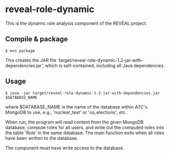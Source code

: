# reveal-role-dynamic

This is the dynamic role analysis component of the REVEAL project.

## Compile & package

    $ mvn package

This creates the JAR file
'target/reveal-role-dynamic-1.2-jar-with-dependencies.jar', which is
self-contained, including all Java dependencies.

## Usage

    $ java -jar target/reveal-role-dynamic-1.2-jar-with-dependencies.jar $DATABASE_NAME

where $DATABASE_NAME is the name of the database within ATC's MongoDB to use, e.g., 'nuclear_test' or 'us_elections', etc.  

When run, the program will read content from the given MongoDB database, compute roles for all users, and write out the computed roles into the table 'Role' in the same database.  The main function exits when all roles have been written to the database. 

The component must have write access to the database.
